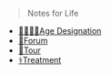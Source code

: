> Notes for Life

- [👨‍👩‍👧‍👦Age Designation](Life/age-designation.md "中国的年龄称谓")
- [🏰Forum](Life/forum.md "深圳四大古墟")
- [🧳Tour](Life/tour.md "西安旅行计划")
- [⚕️Treatment](Life/treatment.md "近视眼手术")
